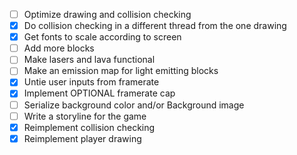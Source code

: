 - [ ] Optimize drawing and collision checking
- [X] Do collision checking in a different thread from the one drawing
- [X] Get fonts to scale according to screen
- [ ] Add more blocks
- [ ] Make lasers and lava functional
- [ ] Make an emission map for light emitting blocks
- [X] Untie user inputs from framerate
- [X] Implement OPTIONAL framerate cap
- [ ] Serialize background color and/or Background image
- [ ] Write a storyline for the game
- [X] Reimplement collision checking
- [X] Reimplement player drawing